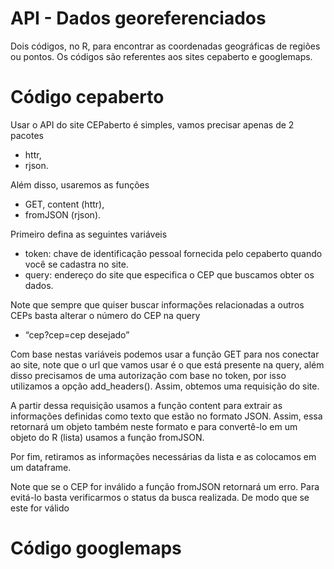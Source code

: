 # API - Dados georeferenciados
Dois códigos, no R, para encontrar as coordenadas geográficas de regiões ou pontos. Os códigos são referentes aos sites cepaberto e googlemaps.  

# Código cepaberto

Usar o API do site CEPaberto é simples, vamos precisar apenas de 2 pacotes
  - httr,
  - rjson. 

Além disso, usaremos as funções
  - GET, content (httr), 
  - fromJSON (rjson). 
  
Primeiro defina as seguintes variáveis
 - token: chave de identificação pessoal fornecida pelo cepaberto quando você se cadastra no site.
 - query: endereço do site que especifica o CEP que buscamos obter os dados. 
 
Note que sempre que quiser buscar informações relacionadas a outros CEPs basta alterar o número do CEP na query
- “cep?cep=cep desejado”

Com base nestas variáveis podemos usar a função GET para nos conectar ao site, note que o url que vamos usar é o que está presente na query, além disso precisamos de uma autorização com base no token, por isso utilizamos a opção add_headers(). Assim, obtemos uma requisição do site.

A partir dessa requisição usamos a função content para extrair as informações definidas como texto que estão no formato JSON. Assim, essa retornará um objeto também neste formato e para convertê-lo em um objeto do R (lista) usamos a função fromJSON.

Por fim, retiramos as informações necessárias da lista e as colocamos em um dataframe.

Note que se o CEP for inválido a função fromJSON retornará um erro. Para evitá-lo basta verificarmos o status da busca realizada. De modo que se este for válido   

# Código googlemaps

